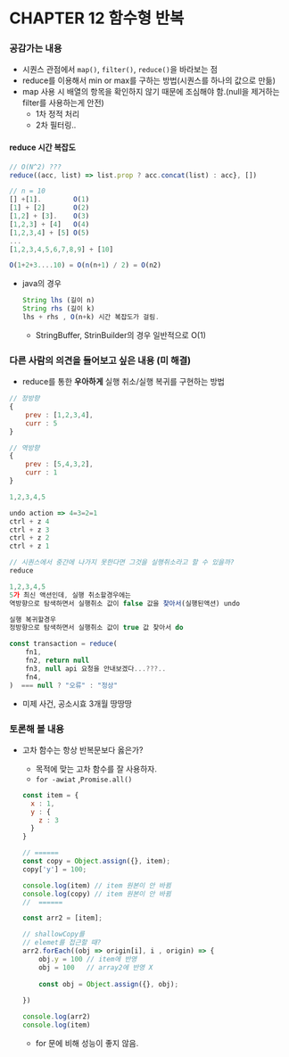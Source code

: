 # CHAPTER 12 함수형 반복

### 공감가는 내용

- 시퀀스 관점에서 `map()`, `filter()`, `reduce()`을 바라보는 점
- reduce를 이용해서 min or max를 구하는 방법(시퀀스를 하나의 값으로 만듦)
- map 사용 시 배열의 항목을 확인하지 않기 때문에 조심해야 함.(null을 제거하는 filter를 사용하는게 안전)
    - 1차 정적 처리
    - 2차 필터링..

<h4>reduce 시간 복잡도</h4>

```jsx
// O(N^2) ???
reduce((acc, list) => list.prop ? acc.concat(list) : acc}, [])

// n = 10
[] +[1].        O(1)
[1] + [2]       O(2)
[1,2] + [3].    O(3)
[1,2,3] + [4]   O(4)
[1,2,3,4] + [5] O(5)
...
[1,2,3,4,5,6,7,8,9] + [10]

O(1+2+3....10) = O(n(n+1) / 2) = O(n2)
```

- java의 경우
  
    ```jsx
    String lhs (길이 n)
    String rhs (길이 k)
    lhs + rhs , O(n+k) 시간 복잡도가 걸림.
    ```
    
    - StringBuffer, StrinBuilder의 경우 일반적으로 O(1)

### **다른 사람의 의견을 들어보고 싶은 내용** (미 해결)

- reduce를 통한 **우아하게** 실행 취소/실행 복귀를 구현하는 방법

```jsx
// 정방향
{
	prev : [1,2,3,4],
	curr : 5
}

// 역방향
{
	prev : [5,4,3,2],
	curr : 1
}

1,2,3,4,5

undo action => 4=3=2=1 
ctrl + z 4
ctrl + z 3
ctrl + z 2
ctrl + z 1

// 시퀀스에서 중간에 나가지 못한다면 그것을 실행취소라고 할 수 있을까?
reduce 

1,2,3,4,5 
5가 최신 액션인데, 실행 취소할경우에는 
역방향으로 탐색하면서 실행취소 값이 false 값을 찾아서(실행된액션) undo

실행 복귀할경우
정방향으로 탐색하면서 실행취소 값이 true 값 찾아서 do

const transaction = reduce(
	fn1,  
	fn2, return null
	fn3, null api 요청을 안내보겠다...???..
	fn4,
)  === null ? "오류" : "정상"
```

- 미제 사건, 공소시효 3개월 땅땅땅

### **토론해 볼 내용**

- 고차 함수는 항상 반복문보다 옳은가?
    - 목적에 맞는 고차 함수를 잘 사용하자.
    - `for -awiat` ,`Promise.all()`

    ```jsx
    const item = {
      x : 1,
      y : {
        z : 3
      }
    }
    
    // ======
    const copy = Object.assign({}, item);
    copy['y'] = 100;
    
    console.log(item) // item 원본이 안 바뀜
    console.log(copy) // item 원본이 안 바뀜
    //  ======
    
    const arr2 = [item];
    
    // shallowCopy를
    // elemet를 접근할 때?
    arr2.forEach((obj => origin[i], i , origin) => {
    	obj.y = 100 // item에 반영
    	obj = 100   // array2에 반영 X
    	
    	const obj = Object.assign({}, obj);
    	
    })
    
    console.log(arr2) 
    console.log(item)
    ```

    - for 문에 비해 성능이 좋지 않음.